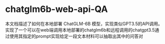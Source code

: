 # chatglm6b-web-api-QA
本文档描述了如何在本地部署 ChatGLM-6B 模型，实现类似GPT3.5的API调用。 实现了一个可以在web端调用本地部署的chatglm6b和远程调用的chatgpt3.5通过使用其指定的prompt实现给定一段文本材料可以抽取出其中的问答对

